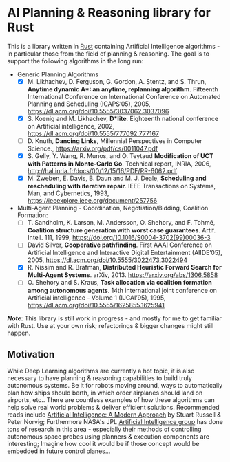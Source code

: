 
# AI Planning & Reasoning library for Rust

This is a library written in [Rust](https://www.rust-lang.org/) containing Artificial Intelligence algorithms - in 
particular those from the field of planning & reasoning. The goal is to support the following algorithms in the long 
run:

  * Generic Planning Algorithms
     - [x] M. Likhachev, D. Ferguson, G. Gordon, A. Stentz, and S. Thrun, **Anytime dynamic A\*: an anytime, replanning 
       algorithm**. Fifteenth International Conference on International Conference on Automated Planning and Scheduling
       (ICAPS’05), 2005, <https://dl.acm.org/doi/10.5555/3037062.3037096>
     - [x] S. Koenig and M. Likhachev, **D\*lite**. Eighteenth national conference on Artificial intelligence, 2002,
       <https://dl.acm.org/doi/10.5555/777092.777167>
     - [ ] D. Knuth, **Dancing Links**, Millennial Perspectives in Computer Science., 
       <https://arxiv.org/pdf/cs/0011047.pdf>
     - [x] S. Gelly, Y. Wang, R. Munos, and O. Teytaud **Modification of UCT with Patterns in Monte-Carlo Go**. 
       Technical report, INRIA, 2006, <http://hal.inria.fr/docs/00/12/15/16/PDF/RR-6062.pdf>
     - [x] M. Zweben, E. Davis, B. Daun and M. J. Deale, **Scheduling and rescheduling with iterative repair**. IEEE 
       Transactions on Systems, Man, and Cybernetics, 1993, <https://ieeexplore.ieee.org/document/257756>
  * Multi-Agent Planning - Coordination, Negotiation/Bidding, Coalition Formation:
     - [ ] T. Sandholm, K. Larson, M. Andersson, O. Shehory, and F. Tohmé, **Coalition structure generation with worst
       case guarantees**. Artif. Intell. 111, 1999, <https://doi.org/10.1016/S0004-3702(99)00036-3>
     - [ ] David Silver,  **Cooperative pathfinding**. First AAAI Conference on Artificial Intelligence and Interactive
       Digital Entertainment (AIIDE’05), 2005, <https://dl.acm.org/doi/10.5555/3022473.3022494>
     - [x] R. Nissim and R. Brafman, **Distributed Heuristic Forward Search for Multi-Agent Systems**. arXiv, 2013. 
       <https://arxiv.org/abs/1306.5858>
     - [ ] O. Shehory and S. Kraus, **Task allocation via coalition formation among autonomous agents**. 14th 
       international joint conference on Artificial intelligence - Volume 1 (IJCAI’95), 1995, 
       <https://dl.acm.org/doi/10.5555/1625855.1625941>

**_Note_**: This library is still work in progress - and mostly for me to get familiar with Rust. Use at 
your own risk; refactorings & bigger changes might still happen.  

## Motivation

While Deep Learning algorithms are currently a hot topic, it is also necessary to have planning & reasoning capabilities
to build truly autonomous systems. Be it for robots moving around, ways to automatically plan how ships should berth, 
in which order airplanes should land on airports, etc.. There are countless examples of how these algorithms can help 
solve real world problems & deliver efficient solutions. Recommended reads include 
[Artificial Intelligence: A Modern Approach](http://aima.cs.berkeley.edu/) by Stuart Russell & Peter Norvig; Furthermore 
NASA's JPL [Artificial Intelligence group](https://ai.jpl.nasa.gov/) has done tons of research in this area - especially 
their methods of controlling autonomous space probes using planners & execution components are interesting; Imagine how 
cool it would be if those concept would be embedded in future control planes...
